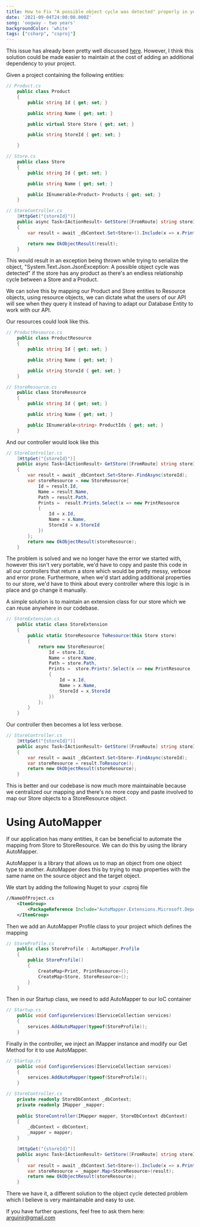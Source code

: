 ```yaml
---
title: How to Fix "A possible object cycle was detected" properly in your .Net project using AutoMapper
date: '2021-09-04T24:00:00.000Z'
song: 'oogway - two years'
backgroundColor: 'white'
tags: ["csharp", "csproj"]
---
```


This issue has already been pretty well discussed [here](https://khalidabuhakmeh.com/ef-core-and-aspnet-core-cycle-issue-and-solution). However, I think this solution could be made easier to maintain at the cost of adding an additional dependency to your project.

Given a project containing the following entities:

```csharp
// Product.cs
    public class Product
    {
        public string Id { get; set; }

        public string Name { get; set; }

       	public virtual Store Store { get; set; }

        public string StoreId { get; set; }

    }

// Store.cs
  	public class Store
    {
        public string Id { get; set; }

        public string Name { get; set; }

        public IEnumerable<Product> Products { get; set; }
    }
```

```csharp
// StoreController.cs
    [HttpGet("{storeId}")]
    public async Task<IActionResult> GetStore([FromRoute] string storeId)
    {
        var result = await _dbContext.Set<Store>().Include(x => x.Prints).FirstAsync(x => x.Id == storeId);

        return new OkObjectResult(result);
    }
```

This would result in an exception being thrown while trying to serialize the object, "System.Text.Json.JsonException: A possible object cycle was detected" if the store has any product
 as there's an endless relationship cycle between a Store and a Product.

 We can solve this by mapping our Product and Store entities to Resource objects, using resource objects, we can dictate
 what the users of our API will see when they query it instead of having to adapt our Database Entity to work with our API.

 Our resources could look like this.
```csharp
// ProductResource.cs
    public class ProductResource
    {
        public string Id { get; set; }

        public string Name { get; set; }

        public string StoreId { get; set; }
    }

// StoreResource.cs
  	public class StoreResource
    {
        public string Id { get; set; }

        public string Name { get; set; }

        public IEnumerable<string> ProductIds { get; set; }
    }
```

And our controller would look like this

```csharp
// StoreController.cs
    [HttpGet("{storeId}")]
    public async Task<IActionResult> GetStore([FromRoute] string storeId)
    {
        var result = await _dbContext.Set<Store>.FindAsync(storeId);
        var storeResource = new StoreResource{
            Id = result.Id,
            Name = result.Name,
            Path = result.Path,
            Prints =  result.Prints.Select(x => new PrintResource
            {
                Id = x.Id,
                Name = x.Name,
                StoreId = x.StoreId
            })
        };
        return new OkObjectResult(storeResource);
    }
```

The problem is solved and we no longer have the error we started with, however this isn't very portable, we'd have to copy and paste this
code in all our controllers that return a store which would be pretty messy, verbose and error prone. Furthermore, when we'd start adding 
additional properties to our store, we'd have to think about every controller where this logic is in place and go change it manually.

A simple solution is to maintain an extension class for our store which we can reuse anywhere in our codebase.

```csharp
// StoreExtension.cs
    public static class StoreExtension
    {
        public static StoreResource ToResource(this Store store)
        {
            return new StoreResource{
                Id = store.Id,
                Name = store.Name,
                Path = store.Path,
                Prints =  store.Prints?.Select(x => new PrintResource
                {
                    Id = x.Id,
                    Name = x.Name,
                    StoreId = x.StoreId
                })
            };
        }
    }
```

Our controller then becomes a lot less verbose. 

```csharp
// StoreController.cs
    [HttpGet("{storeId}")]
    public async Task<IActionResult> GetStore([FromRoute] string storeId)
    {
        var result = await _dbContext.Set<Store>.FindAsync(storeId);
        var storeResource = result.ToResource();
        return new OkObjectResult(storeResource);
    }
```

This is better and our codebase is now much more maintainable because we centralized our mapping and there's no more copy and paste involved
to map our Store objects to a StoreResource object. 

# Using AutoMapper

If our application has many entities, it can be beneficial to automate the mapping from Store to StoreResource. We can do this by
using the library AutoMapper.

AutoMapper is a library that allows us to map an object from one object type to another. AutoMapper does this by trying to map properties
with the same name on the source object and the target object.

We start by adding the following Nuget to your .csproj file
``` xml
//NameOfProject.cs
    <ItemGroup>
        <PackageReference Include="AutoMapper.Extensions.Microsoft.DependencyInjection" Version="8.1.1" />
    </ItemGroup>        
```

Then we add an AutoMapper Profile class to your project which defines the mapping 

```csharp
// StoreProfile.cs
    public class StoreProfile : AutoMapper.Profile
    {
        public StoreProfile()
        {
            CreateMap<Print, PrintResource>();
            CreateMap<Store, StoreResource>();
        }
    }
```

Then in our Startup class, we need to add AutoMapper to our IoC container
  
```csharp
// Startup.cs
    public void ConfigureServices(IServiceCollection services)
    {
        services.AddAutoMapper(typeof(StoreProfile));
    }
```

Finally in the controller, we inject an IMapper instance and modify our Get Method for it to use AutoMapper.

```csharp
// Startup.cs
    public void ConfigureServices(IServiceCollection services)
    {
        services.AddAutoMapper(typeof(StoreProfile));
    }
```

```csharp
// StoreController.cs
    private readonly StoreDbContext _dbContext;
    private readonly IMapper _mapper;
    
    public StoreController(IMapper mapper, StoreDbContext dbContext)
    {
        _dbContext = dbContext;
        _mapper = mapper;
    }

    [HttpGet("{storeId}")]
    public async Task<IActionResult> GetStore([FromRoute] string storeId)
    {
        var result = await _dbContext.Set<Store>().Include(x => x.Prints).FirstAsync(x => x.Id == storeId);
        var storeResource = _mapper.Map<StoreResource>(result);
        return new OkObjectResult(storeResource);
    }
```

There we have it, a different solution to the object cycle detected problem which I believe is very maintainable and easy
to use.

If you have further questions, feel free to ask them here: [arguinjr@gmail.com](mailto:arguinjr@gmail.com?subject=Extern%20Alias%20CSharp)
